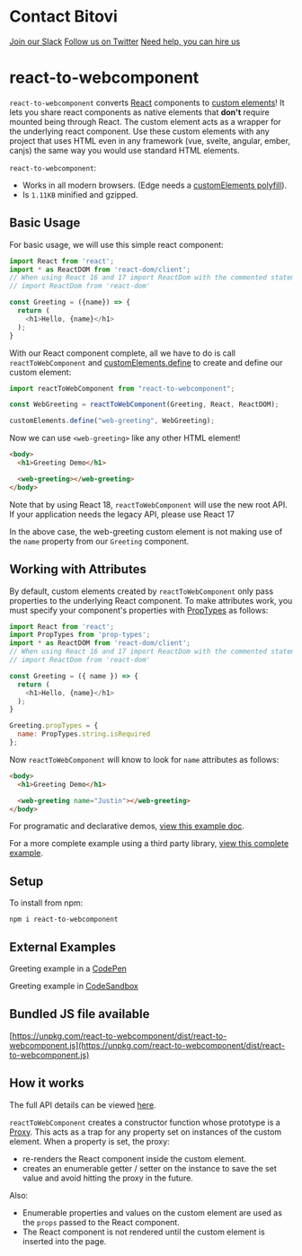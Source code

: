 # Contact Bitovi
[Join our Slack](https://www.bitovi.com/community/slack)
[Follow us on Twitter](https://twitter.com/bitovi)
[Need help, you can hire us](https://www.bitovi.com/frontend-javascript-consulting/react-consulting)

# react-to-webcomponent

`react-to-webcomponent` converts [React](https://reactjs.org/) components to [custom elements](https://developer.mozilla.org/en-US/docs/Web/Web_Components/Using_custom_elements)! It lets you share react components as native elements that __don't__ require mounted being through React. The custom element acts as a wrapper for the underlying react component. Use these custom elements with any project that uses HTML even in any framework (vue, svelte, angular, ember, canjs) the same way you would use standard HTML elements.

`react-to-webcomponent`:

- Works in all modern browsers. (Edge needs a [customElements polyfill](https://github.com/webcomponents/polyfills/tree/master/packages/custom-elements)).
- Is `1.11KB` minified and gzipped.

## Basic Usage

For basic usage, we will use this simple react component:

```js
import React from 'react';
import * as ReactDOM from 'react-dom/client'; 
// When using React 16 and 17 import ReactDom with the commented statement below instead:
// import ReactDom from 'react-dom'

const Greeting = ({name}) => {
  return (
    <h1>Hello, {name}</h1>
  );
}
```

With our React component complete, all we have to do is call `reactToWebComponent` and [customElements.define](https://developer.mozilla.org/en-US/docs/Web/API/CustomElementRegistry/define) to create and define our custom element:

```js
import reactToWebComponent from "react-to-webcomponent";

const WebGreeting = reactToWebComponent(Greeting, React, ReactDOM);

customElements.define("web-greeting", WebGreeting);
```

Now we can use `<web-greeting>` like any other HTML element!

```html
<body>
  <h1>Greeting Demo</h1>

  <web-greeting></web-greeting>
</body>
```

Note that by using React 18, `reactToWebComponent` will use the new root API. If your application needs the legacy API, please use React 17 


In the above case, the web-greeting custom element is not making use of the ```name``` property from our ```Greeting``` component. 

## Working with Attributes

By default, custom elements created by `reactToWebComponent` only
pass properties to the underlying React component. To make attributes
work, you must specify your component's properties with
[PropTypes](https://reactjs.org/docs/typechecking-with-proptypes.html) as follows:

```js
import React from 'react';
import PropTypes from 'prop-types';
import * as ReactDOM from 'react-dom/client';
// When using React 16 and 17 import ReactDom with the commented statement below instead:
// import ReactDom from 'react-dom'

const Greeting = ({ name }) => {
  return (
    <h1>Hello, {name}</h1>
  );
}

Greeting.propTypes = {
  name: PropTypes.string.isRequired
};
```

Now `reactToWebComponent` will know to look for `name` attributes
as follows:

```html
<body>
  <h1>Greeting Demo</h1>

  <web-greeting name="Justin"></web-greeting>
</body>
```

For programatic and declarative demos, [view this example doc](docs/programaticUsage.md).

For a more complete example using a third party library, [view this complete example](docs/completeExample.md).

## Setup

To install from npm:

```
npm i react-to-webcomponent
```

## External Examples

Greeting example in a [CodePen](https://codepen.io/justinbmeyer/pen/gOYrQax?editors=1010)

Greeting example in [CodeSandbox](https://codesandbox.io/s/react-to-webcomponent--basic-forked-codugl)

## Bundled JS file available

[https://unpkg.com/react-to-webcomponent/dist/react-to-webcomponent.js](https://unpkg.com/react-to-webcomponent/dist/react-to-webcomponent.js)

## How it works

The full API details can be viewed [here](docs/api.md).

`reactToWebComponent` creates a constructor function whose prototype is a [Proxy](https://developer.mozilla.org/en-US/docs/Web/JavaScript/Reference/Global_Objects/Proxy). This acts as a trap for any property set on instances of the custom element. When a property is set, the proxy:

- re-renders the React component inside the custom element.
- creates an enumerable getter / setter on the instance
  to save the set value and avoid hitting the proxy in the future.

Also:

- Enumerable properties and values on the custom element are used as the `props` passed to the React component.
- The React component is not rendered until the custom element is inserted into the page.
